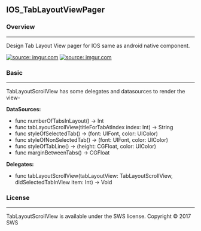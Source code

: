 ## IOS_TabLayoutViewPager

### Overview
____________________________________________________________________________________________
Design Tab Layout View pager for IOS same as android native component.

<a href="http://imgur.com/pM4MzNv"><img src="http://i.imgur.com/pM4MzNv.png?1" title="source: imgur.com" /></a> <a href="http://imgur.com/RS5D0xX"><img src="http://i.imgur.com/RS5D0xX.png?1" title="source: imgur.com" /></a>

### Basic
____________________________________________________________________________________________

TabLayoutScrollView has some delegates and datasources to render the view-

**DataSources:**
- func numberOfTabsInLayout() -> Int
- func tabLayoutScrollView(titleForTabAtIndex index: Int) -> String
- func styleOfSelectedTab() -> (font: UIFont, color: UIColor)
- func styleOfNonSelectedTab() -> (font: UIFont, color: UIColor)
- func styleOfTabLine() -> (height: CGFloat, color: UIColor)
- func marginBetweenTabs() -> CGFloat

    
**Delegates:**
- func tabLayoutScrollView(tabLayoutView: TabLayoutScrollView, didSelectedTabInView item: Int) -> Void

    
    
### License
____________________________________________________________________________________________
TabLayoutScrollView is available under the SWS license.
Copyright © 2017 SWS
